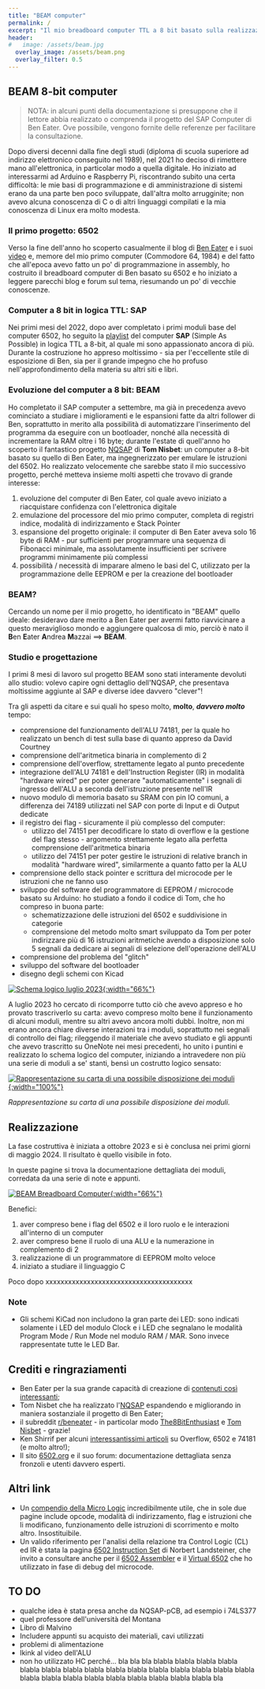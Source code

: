 ```yaml
---
title: "BEAM computer"
permalink: /
excerpt: "Il mio breadboard computer TTL a 8 bit basato sulla realizzazione di Ben Eater e sui miglioramenti di Tom Nisbet"
header:
#   image: /assets/beam.jpg
  overlay_image: /assets/beam.png
  overlay_filter: 0.5
---
```


## BEAM 8-bit computer

<!-- TLDR: vai subito alla [documentazione del BEAM 8-bit computer](https://andreamazzai.github.io/beam/) su GitHub Pages -->

>NOTA: in alcuni punti della documentazione si presuppone che il lettore abbia realizzato o comprenda il progetto del SAP Computer di Ben Eater. Ove possibile, vengono fornite delle referenze per facilitare la consultazione.

Dopo diversi decenni dalla fine degli studi (diploma di scuola superiore ad indirizzo elettronico conseguito nel 1989), nel 2021 ho deciso di rimettere mano all'elettronica, in particolar modo a quella digitale. Ho iniziato ad interessarmi ad Arduino e Raspberry Pi, riscontrando subito una certa difficoltà: le mie basi di programmazione e di amministrazione di sistemi erano da una parte ben poco sviluppate, dall'altra molto arrugginite; non avevo alcuna conoscenza di C o di altri linguaggi compilati e la mia conoscenza di Linux era molto modesta.

### Il primo progetto: 6502

Verso la fine dell'anno ho scoperto casualmente il blog di [Ben Eater](https://eater.net/) e i suoi [video](https://www.youtube.com/@BenEater/playlists) e, memore del mio primo computer (Commodore 64, 1984) e del fatto che all'epoca avevo fatto un po' di programmazione in assembly, ho costruito il breadboard computer di Ben basato su 6502 e ho iniziato a leggere parecchi blog e forum sul tema, riesumando un po' di vecchie conoscenze.

### Computer a 8 bit in logica TTL: SAP

Nei primi mesi del 2022, dopo aver completato i primi moduli base del computer 6502, ho seguito la [playlist](https://www.youtube.com/playlist?list=PLowKtXNTBypGqImE405J2565dvjafglHU) del computer **SAP** (Simple As Possible) in logica TTL a 8-bit, al quale mi sono appassionato ancora di più. Durante la costruzione ho appreso moltissimo - sia per l'eccellente stile di esposizione di Ben, sia per il grande impegno che ho profuso nell'approfondimento della materia su altri siti e libri.

### Evoluzione del computer a 8 bit: BEAM

Ho completato il SAP computer a settembre, ma già in precedenza avevo cominciato a studiare i miglioramenti e le espansioni fatte da altri follower di Ben, soprattutto in merito alla possibilità di automatizzare l'inserimento del programma da eseguire con un bootloader, nonché alla necessità di incrementare la RAM oltre i 16 byte; durante l'estate di quell'anno ho scoperto il fantastico progetto [NQSAP](https://tomnisbet.github.io/nqsap/) di **Tom Nisbet**: un computer a 8-bit basato su quello di Ben Eater, ma ingegnerizzato per emulare le istruzioni del 6502. Ho realizzato velocemente che sarebbe stato il mio successivo progetto, perché metteva insieme molti aspetti che trovavo di grande interesse:

1. evoluzione del computer di Ben Eater, col quale avevo iniziato a riacquistare confidenza con l'elettronica digitale
2. emulazione del processore del mio primo computer, completa di registri indice, modalità di indirizzamento e Stack Pointer
3. espansione del progetto originale: il computer di Ben Eater aveva solo 16 byte di RAM - pur sufficienti per programmare una sequenza di Fibonacci minimale, ma assolutamente insufficienti per scrivere programmi minimamente più complessi
4. possibilità / necessità di imparare almeno le basi del C, utilizzato per la programmazione delle EEPROM e per la creazione del bootloader

### BEAM?

Cercando un nome per il mio progetto, ho identificato in "BEAM" quello ideale: desideravo dare merito a Ben Eater per avermi fatto riavvicinare a questo meraviglioso mondo e aggiungere qualcosa di mio, perciò è nato il **B**en **E**ater **A**ndrea **M**azzai ==> **BEAM**.

### Studio e progettazione

I primi 8 mesi di lavoro sul progetto BEAM sono stati interamente devoluti allo studio: volevo capire ogni dettaglio dell'NQSAP, che presentava moltissime aggiunte al SAP e diverse idee davvero "clever"!

Tra gli aspetti da citare e sui quali ho speso molto, **molto**, ***davvero molto*** tempo:

- comprensione del funzionamento dell'ALU 74181, per la quale ho realizzato un bench di test sulla base di quanto appreso da David Courtney
- comprensione dell'aritmetica binaria in complemento di 2
- comprensione dell'overflow, strettamente legato al punto precedente
- integrazione dell'ALU 74181 e dell'Instruction Register (IR) in modalità "hardware wired" per poter generare "automaticamente" i segnali di ingresso dell'ALU a seconda dell'istruzione presente nell'IR
- nuovo modulo di memoria basato su SRAM con pin IO comuni, a differenza dei 74189 utilizzati nel SAP con porte di Input e di Output dedicate
- il registro dei flag - sicuramente il più complesso del computer:
  - utilizzo del 74151 per decodificare lo stato di overflow e la gestione del flag stesso - argomento strettamente legato alla perfetta comprensione dell'aritmetica binaria
  - utilizzo del 74151 per poter gestire le istruzioni di relative branch in modalità "hardware wired", similarmente a quanto fatto per la ALU
- comprensione dello stack pointer e scrittura del microcode per le istruzioni che ne fanno uso
- sviluppo del software del programmatore di EEPROM / microcode basato su Arduino: ho studiato a fondo il codice di Tom, che ho compreso in buona parte:
  - schematizzazione delle istruzioni del 6502 e suddivisione in categorie
  - comprensione del metodo molto smart sviluppato da Tom per poter indirizzare più di 16 istruzioni aritmetiche avendo a disposizione solo 5 segnali da dedicare ai segnali di selezione dell'operazione dell'ALU
- comprensione del problema del "glitch"
- sviluppo del software del bootloader
- disegno degli schemi con Kicad

[![Schema logico luglio 2023](assets/hand-drawn-logic.jpg "Schema logico luglio 2023"){:width="66%"}](assets/hand-drawn-logic.jpg)

A luglio 2023 ho cercato di ricomporre tutto ciò che avevo appreso e ho provato trascriverlo su carta: avevo compreso molto bene il funzionamento di alcuni moduli, mentre su altri avevo ancora molti dubbi. Inoltre, non mi erano ancora chiare diverse interazioni tra i moduli, soprattutto nei segnali di controllo dei flag; rileggendo il materiale che avevo studiato e gli appunti che avevo trascritto su OneNote nei mesi precedenti, ho unito i puntini e realizzato lo schema logico del computer, iniziando a intravedere non più una serie di moduli a se' stanti, bensì un costrutto logico sensato:

[![Rappresentazione su carta di una possibile disposizione dei moduli](assets/beam-paper-breadboards.png "Rappresentazione su carta di una possibile disposizione dei moduli"){:width="100%"}](assets/beam-paper-breadboards.png)

*Rappresentazione su carta di una possibile disposizione dei moduli.*

## Realizzazione

La fase costruttiva è iniziata a ottobre 2023 e si è conclusa nei primi giorni di maggio 2024. Il risultato è quello visibile in foto.

In queste pagine si trova la documentazione dettagliata dei moduli, corredata da una serie di note e appunti.

[![BEAM Breadboard Computer](assets/beam.png "BEAM breadboard computer"){:width="66%"}](assets/beam.png)

Benefici:

1. aver compreso bene i flag del 6502 e il loro ruolo e le interazioni all'interno di un computer
2. aver compreso bene il ruolo di una ALU e la numerazione in complemento di 2
3. realizzazione di un programmatore di EEPROM molto veloce
4. iniziato a studiare il linguaggio C

Poco dopo xxxxxxxxxxxxxxxxxxxxxxxxxxxxxxxxxxxxxxx

### Note

- Gli schemi KiCad non includono la gran parte dei LED: sono indicati solamente i LED del modulo Clock e i LED che segnalano le modalità Program Mode / Run Mode nel modulo RAM / MAR. Sono invece rappresentate tutte le LED Bar.

## Crediti e ringraziamenti

- Ben Eater per la sua grande capacità di creazione di [contenuti così interessanti](https://www.youtube.com/@BenEater/playlists/);
- Tom Nisbet che ha realizzato l'[NQSAP](https://https://tomnisbet.github.io/nqsap/) espandendo e migliorando in maniera sostanziale il progetto di Ben Eater;
- il subreddit [r/beneater](https://www.reddit.com/r/beneater/) - in particolar modo [The8BitEnthusiast](https://www.reddit.com/user/The8BitEnthusiast/) e [Tom Nisbet](https://www.reddit.com/user/nib85/) - grazie!
- Ken Shirrif per alcuni [interessantissimi articoli](https://www.righto.com/) su Overflow, 6502 e 74181 (e molto altro!);
- Il sito [6502.org](http://6502.org) e il suo forum: documentazione dettagliata senza fronzoli e utenti davvero esperti.

## Altri link

- Un [compendio della Micro Logic](https://www.atarimania.com/documents/6502%20(65xx)%20Microprocessor%20Instant%20Reference%20Card.pdf) incredibilmente utile, che in sole due pagine include opcode, modalità di indirizzamento, flag e istruzioni che li modificano, funzionamento delle istruzioni di scorrimento e molto altro. Insostituibile.
- Un valido riferimento per l'analisi della relazione tra Control Logic (CL) ed IR è stata la pagina [6502 Instruction Set](https://www.masswerk.at/6502/6502_instruction_set.html) di Norbert Landsteiner, che invito a consultare anche per il [6502 Assembler](https://www.masswerk.at/6502/assembler.html) e il [Virtual 6502](https://www.masswerk.at/6502/) che ho utilizzato in fase di debug del microcode.

## TO DO

- qualche idea è stata presa anche da NQSAP-pCB, ad esempio i 74LS377
- quel professore dell'università del Montana
- Libro di Malvino
- Includere appunti su acquisto dei materiali, cavi utilizzati
- problemi di alimentazione
- lkink al video dell'ALU
- non ho utilizzato HC perché... bla bla bla blabla blabla blabla blabla blabla blabla blabla blabla blabla blabla blabla blabla blabla blabla blabla blabla blabla blabla blabla blabla blabla blabla blabla blabla bla